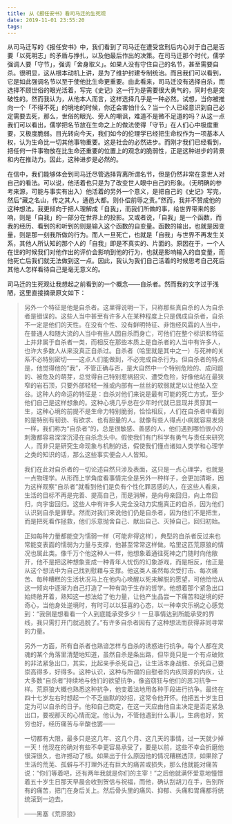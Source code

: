 ```yaml
---
title: 从《报任安书》看司马迁的生死观
date: 2019-11-01 23:55:20
tags:
---
```


从司马迁写的《报任安书》中，我们看到了司马迁在遭受宫刑后内心对于自己是否要「以死明志」的矛盾与挣扎，以及他最后作出的决策。在司马迁那个时代，儒学强调人要「守节」，强调「舍身取义」。如果人没有守住自己的名节，甚至需要自杀。很明显，这从根本动机上讲，是为了维护封建专制统治。而且我们可以看到，它是如此强调名节以至于使他比生命更重要。由此看来，司马迁没有选择自杀，而选择不顾世俗的眼光活着，写完《史记》这一行为是需要很大勇气的，同时也是突破性的。然而我认为，从他本人而言，这样选择几乎是一种必然。试想，当你被推向一个「不得不死」的境地的时候，你还会害怕什么？当一个人已经意识到自己必定需要去死，那么，世俗的眼光、旁人的嘲讽，难道不是微不足道的吗？从这一点我们可以看出，儒学把名节放在生命之上的做法使得「守节」在人们心中极度重要，又极度脆弱。目光转向今天，我们如今的伦理学已经把生命权作为一项基本人权，认为生命比一切其他事物重要。这是社会的必然进步。而刚才我们已经看到，把任何一件事物放在比生命还重要的位置上的观念的脆弱性，正是这种进步的背景和内在推动力。因此，这种进步是必然的。

在信中，我们能够体会到司马迁尽管选择背离所谓名节，但是仍然非常在意世人对自己的看法。可以说，他活着也只是为了改变世人眼中自己的形象。（无明确的参考来源，可能与事实有出入）他活着的另外一个意义，是把自己的《史记》写完，然后“藏之名山，传之其人，通邑大都。则仆偿前辱之责。”然而，我并不赞成他的这种想法。我更倾向于把人理解成「自我」，而我们所做的事，给世界带来的影响，则是「自我」的一部分在世界上的投影。又或者说，「自我」是一个函数，而我的经历、看到的和听到的则是输入这个函数的自变量。函数的输出，也就是因变量，则是那一刻我所做的行为。而人一旦死亡，也就是「自我」与世界不再发生关系，其他人所认知的那个人的「自我」即是不真实的、片面的。原因在于，一个人在世的时候我们对他作出的评价会影响到他的行为，也就是影响输入的自变量，而他死亡后我们就无法做到这一点。因此，我认为我们自己活着的时候思考自己死后其他人怎样看待自己是毫无意义的。

司马迁的生死观让我想起之前看到的一个概念——自杀者。然而我的文字过于浅陋，这里直接摘录原文如下：

> 另外一个特征是他是自杀者。这里得说明一下，只称那些真自杀的人为自杀者是错误的。这些人当中甚至有许多人在某种程度上只是偶成自杀者，自杀不一定是他们的天性。在没有个性、没有鲜明特征、非饱经风霜的人当中，在普通人和随大流的人当中有些人因自杀而身亡，可他们在整个标识和特征上并非属于自杀者一类，而相反在那些本质上是自杀者的人当中有许多人，也许大多数人从来没真正自杀过。自杀者（哈里就是其中之一）与死神的关系不必特别密切——这点人们能做到，不必完成自杀行为。但自杀者的特点是，他觉得他的“我”，不管正确与否，是大自然中一个特别危险的、成问题的、被危及的萌芽，总觉得自己特别惹祸招灾、遭受危险，好像他站在最狭窄的岩石顶，只要外部轻轻一推或内部有一丝丝的软弱就足以让他坠入空谷。这种人的命运的特征是：自杀对他们来说是最有可能的死亡方式，至少他们自己是这样想象的。这种心境几乎总在少年时代就已显现并贯穿其一生，这种心境的前提不是生命力特别脆弱，恰恰相反，人们在自杀者中看到的是特别有韧劲、有欲求、也有胆量的人。就像有些人得点小病就容易发烧一样，我们称为“自杀者”的，总是很敏感、善感的人，他们遇到哪怕很小的刺激都容易深深沉浸在自杀念头中。假使我们有门科学有勇气与责任来研究人，而非只是研究生命现象与机制的话，假使我们懂点诸如人类学和心理学之类的知识的话，那么这些事实便会人人皆知。 
>
> 我们在此对自杀者的一切论述自然只涉及表面，这只是一点心理学，也就是一点物理学。从形而上学角度看事情完全是另外一种样子，会更加清晰，因为这样观察“自杀者”就看到他们是负有个性化罪恶感的人，在这些人看来，生活的目标不再是完善、提高自己，而是消解，是向母亲回归，向上帝回归，向宇宙回归。这些人中有许多人完全没动力实施真正的自杀，因为他们认识到自杀是罪孽。然而对我们来说他们仍是自杀者，因为他们不是把生，而是把死看作拯救，他们乐意抛舍自己、献出自己、灭掉自己，回归初始。 
>
> 正如每种力量都能变为懦弱一样（可能非得这样），典型的自杀者反过来也常能变表面的懦弱为力量与支撑，他甚至常常这样做。哈里这匹荒原狼的情况也属此类。像千万个他这种人一样，他想象着通往死神之门随时向他敞开，他不是把这种想象变成一种青年人忧伤的幻象游戏，而是相反，他正是从这个想法中为自己找到慰藉与支撑。他这类人虽然每次受打击、每次痛苦、每种糟糕的生活状况马上在他内心唤醒以死来解脱的愿望，可他恰恰从这一倾向中逐渐为自己打造了一种有助于生存的哲学。他想着那个紧急出口始终敞开着，熟知这一想法给了他力量，让他产生品尝一下痛苦和逆境的好奇心，当他身处逆境时，有时可以以狂喜的心态，以一种幸灾乐祸之心感觉到：“我倒是想看看一个人到底能承受多少！一旦事情达到所能承受的界线，我只需打开门就逃脱了。”有许多自杀者因有了这种想法而获得非同寻常的力量。 
>
> 另外一方面，所有自杀者也熟谙怎样与自杀的诱惑进行抗争。每个人都在灵魂的某个角落里清楚地知道，虽然自杀是条出路，但毕竟只是一个有点破败的非法紧急出口，其实，比起亲手杀死自己，让生活本身战胜、杀死自己要崇高得多，好得多。这种认识，这种与所谓的自慰者的内疚同源的内疚，让大多数“自杀者”持续地与他们的欲望抗争，像盗窃狂与他们的恶习抗争一样。荒原狼大概也熟悉这种抗争，他变着法地用各种手段进行抗争。最终在四十七岁左右时想起一个不乏幽默的妙招，这常令他开怀。他把五十岁生日定为可以自杀的日子。他和自己商定，在这一天应由他自主决定是否走紧急出口，要视那天的心情而定。他认为，不管他遇到什么事儿，生病也好，贫穷也好，经历痛苦与辛酸也罢—— 
>
> 一切都有大限，最多只是这几年、这几个月、这几天的事情，过一天就少掉一天！他现在的确对有些不幸更容易承受了，要是以前，这些不幸会折磨他很深很久，也许撼动了根。如果出于什么原因他的情况糟糕透顶，如果除了生活的荒芜、孤僻与不打理外还有巨大的痛苦或损失，那么他就能对痛苦说：“你们等着吧，还有两年我就是你们的主宰！”之后他就满怀爱意地憧憬着五十岁生日那天早晨会收到贺信与祝福，而他，确认刮胡刀在手，告别所有的痛苦，把门在身后关上。然后骨头里的痛风、抑郁、头痛和胃痛都将统统滚到一边去。
>
> ——黑塞《荒原狼》